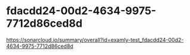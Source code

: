 # fdacdd24-00d2-4634-9975-7712d86ced8d
https://sonarcloud.io/summary/overall?id=examly-test_fdacdd24-00d2-4634-9975-7712d86ced8d
